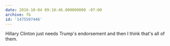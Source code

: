 ```yaml
---
date: 2016-10-04 09:10:46.000000000 -07:00
archive: fb
id: '1475597446'
---
```


Hillary Clinton just needs Trump's endorsement and then I think that's all of them.
